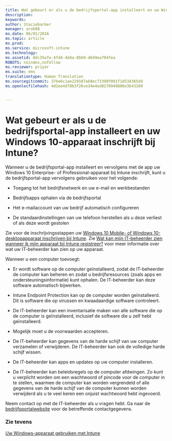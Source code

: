 ```yaml
---
title: Wat gebeurt er als u de bedrijfsportal-app installeert en uw Windows 10-apparaat inschrijft bij Intune? | Microsoft Intune
description: 
keywords: 
author: Staciebarker
manager: arob98
ms.date: 06/01/2016
ms.topic: article
ms.prod: 
ms.service: microsoft-intune
ms.technology: 
ms.assetid: 0dc35efe-4fd4-4d4a-8569-d649ea704fea
ROBOTS: noindex,nofollow
ms.reviewer: priyar
ms.suite: ems
translationtype: Human Translation
ms.sourcegitcommit: 376e6c1ae229187ab8ec73390f091f1d534365dd
ms.openlocfilehash: 4d2ee4d78b3f26ce34e4ed8270949806e3b43109


---
```



# Wat gebeurt er als u de bedrijfsportal-app installeert en uw Windows 10-apparaat inschrijft bij Intune?

Wanneer u de bedrijfsportal-app installeert en vervolgens met de app uw Windows 10 Enterprise- of Professional-apparaat bij Intune inschrijft, kunt u de bedrijfsportal-app vervolgens gebruiken voor het volgende:

-   Toegang tot het bedrijfsnetwerk en uw e-mail en werkbestanden

-   Bedrijfsapps ophalen via de bedrijfsportal

-   Het e-mailaccount van uw bedrijf automatisch configureren

-   De standaardinstellingen van uw telefoon herstellen als u deze verliest of als deze wordt gestolen

Zie voor de inschrijvingsstappen uw [Windows 10 Mobile- of Windows 10-desktopapparaat inschrijven bij Intune](enroll-your-w10-phone-or-w10-pc-windows.md). Zie [Wat kan mijn IT-beheerder zien wanneer ik mijn apparaat bij Intune registreer?](what-can-your-it-administrator-see-when-you-enroll-your-device-in-intune-windows.md) voor meer informatie over wat uw IT-beheerder kan zien op uw apparaat.

Wanneer u een computer toevoegt:

-   Er wordt software op de computer geïnstalleerd, zodat de IT-beheerder de computer kan beheren en zodat u bedrijfsresources (zoals apps en ondersteuningsinformatie) kunt ophalen. De IT-beheerder kan deze software automatisch bijwerken.

-   Intune Endpoint Protection kan op de computer worden geïnstalleerd. Dit is software die op virussen en kwaadaardige software controleert.

-   De IT-beheerder kan een inventarisatie maken van alle software die op de computer is geïnstalleerd, inclusief de software die u zelf hebt geïnstalleerd.

-   Mogelijk moet u de voorwaarden accepteren.

-   De IT-beheerder kan gegevens van de harde schijf van uw computer verzamelen of verwijderen. De IT-beheerder kan ook de volledige harde schijf wissen.

-   De IT-beheerder kan apps en updates op uw computer installeren.

-   De IT-beheerder kan beleidsregels op de computer afdwingen. Zo kunt u verplicht worden om een wachtwoord of pincode voor de computer in te stellen, waarmee de computer kan worden vergrendeld of alle gegevens van de harde schijf van de computer kunnen worden verwijderd als u te veel keren een onjuist wachtwoord hebt ingevoerd.

Neem contact op met de IT-beheerder als u vragen hebt. Ga naar de [bedrijfsportalwebsite](http://portal.manage.microsoft.com) voor de betreffende contactgegevens.

### Zie tevens
[Uw Windows-apparaat gebruiken met Intune](using-your-windows-device-with-intune.md)



<!--HONumber=Jul16_HO3-->


